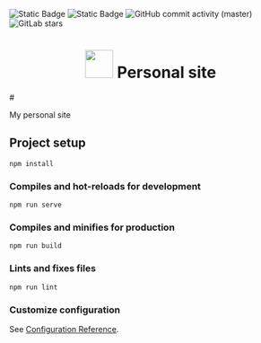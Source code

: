 ![Static Badge](https://img.shields.io/badge/Version-1.0.0-blue)
![Static Badge](https://img.shields.io/badge/Licence-GPL_3.0-yallow)
![GitHub commit activity (master)](https://img.shields.io/github/commit-activity/t/MarcoSchiavello/PersonalSite?color=orange)
![GitLab stars](https://img.shields.io/github/stars/MarcoSchiavello/PersonalSite?color=purple)

<h1 align="center" text-allign="center"><img src="#" style="width: 50px" /> Personal site</h1> 
# 

My personal site

## Project setup
```
npm install
```

### Compiles and hot-reloads for development
```
npm run serve
```

### Compiles and minifies for production
```
npm run build
```

### Lints and fixes files
```
npm run lint
```

### Customize configuration
See [Configuration Reference](https://cli.vuejs.org/config/).
